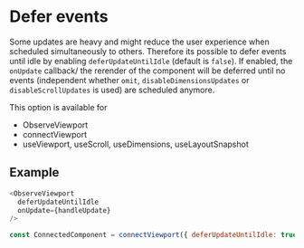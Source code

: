 # Defer events

Some updates are heavy and might reduce the user experience when scheduled simultaneously to others. Therefore its possible to defer events until idle by enabling `deferUpdateUntilIdle` (default is `false`). If enabled, the `onUpdate` callback/ the rerender of the component will be deferred until no events (independent whether `omit`, `disableDimensionsUpdates` or `disableScrollUpdates` is used) are scheduled anymore.

This option is available for

* ObserveViewport
* connectViewport
* useViewport, useScroll, useDimensions, useLayoutSnapshot

## Example

``` javascript
<ObserveViewport
  deferUpdateUntilIdle
  onUpdate={handleUpdate}
/>

const ConnectedComponent = connectViewport({ deferUpdateUntilIdle: true })(Component);
```
